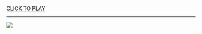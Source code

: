 
<a href="https://premium76.site?title=2025_unblocked_games&ref=13M">CLICK TO PLAY</a></h3>
<hr>

<a href="https://premium76.site?title=2025_unblocked_games&ref=13M"><img src="https://clearcache.store/games.png"></a>


